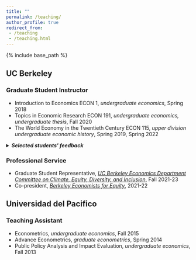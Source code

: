 ```yaml
---
title: ""
permalink: /teaching/
author_profile: true
redirect_from:
 - /teaching
 - /teaching.html
---
```

  {% include base_path %}
## UC Berkeley
### Graduate Student Instructor
* Introduction to Economics ECON 1, _undergraduate economics_, Spring 2018
* Topics in Economic Research ECON 191, _undergraduate economics, undergraduate thesis_, Fall 2020
* The World Economy in the Twentieth Century ECON 115, _upper division undergraduate economic history_, Spring 2019, Spring 2022

<details>
<summary> <em><strong>Selected students' feedback</strong></em></summary>
*"Joan's material was super organized and clear. She explained things well and simply. She was very accommodating and made the section worth coming to. She wanted students to do well."*

*"Very prepared and has lots of knowledge about the material! Going to the section was always very helpful for my learning and helped me to understand the material better."*

*"Joan prepares useful materials that review key points, presents questions for independent study, and allows questions. Joan also has a thorough knowledge of the subject."*

*"She is very knowledgeable in the subject, and her teaching was very clear. Her slides are always neat and informative."*

</details>

### Professional Service
* Graduate Student Representative, [_UC Berkeley Economics Department Committee on Climate, Equity, Diversity, and Inclusion_](https://www.econ.berkeley.edu/content/climate-equity-diversity-and-inclusion), Fall 2021-23
* Co-president, [_Berkeley Economists for Equity_](https://berkeleyeconomistsforequity.weebly.com), 2021-22

## Universidad del Pacifico
### Teaching Assistant
* Econometrics, _undergraduate economics_, Fall 2015
* Advance Econometrics, _graduate econometrics_, Spring 2014
* Public Policy Analysis and Impact Evaluation, _undergraduate economics_, Fall 2013

